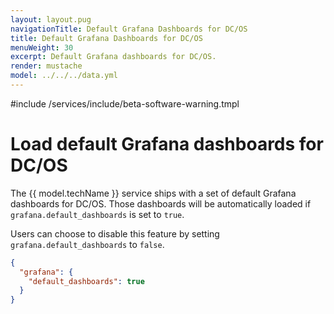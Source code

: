```yaml
---
layout: layout.pug
navigationTitle: Default Grafana Dashboards for DC/OS
title: Default Grafana Dashboards for DC/OS
menuWeight: 30
excerpt: Default Grafana dashboards for DC/OS.
render: mustache
model: ../../../data.yml
---
```


#include /services/include/beta-software-warning.tmpl

# Load default Grafana dashboards for DC/OS

The {{ model.techName }} service ships with a set of default Grafana dashboards for DC/OS.
Those dashboards will be automatically loaded if `grafana.default_dashboards` is set to `true`.

Users can choose to disable this feature by setting `grafana.default_dashboards` to `false`.

```json
{
  "grafana": {
    "default_dashboards": true
  }
}
```
